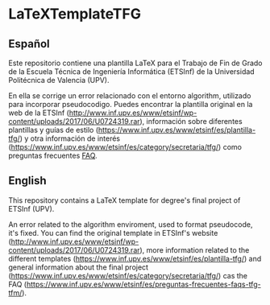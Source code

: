 # LaTeXTemplateTFG
## Español

Este repositorio contiene una plantilla LaTeX para el Trabajo de Fin de Grado de la Escuela Técnica de Ingeniería Informática (ETSInf) de la Universidad Politécnica de Valencia (UPV).

En ella se corrige un error relacionado con el entorno algorithm, utilizado para incorporar pseudocodigo. Puedes encontrar la plantilla original en la web de la ETSInf (http://www.inf.upv.es/www/etsinf/wp-content/uploads/2017/06/U0724319.rar), información sobre diferentes plantillas y guías de estilo (https://www.inf.upv.es/www/etsinf/es/plantilla-tfg/) y otra información de interés (https://www.inf.upv.es/www/etsinf/es/category/secretaria/tfg/) como preguntas frecuentes [FAQ](https://www.inf.upv.es/www/etsinf/es/preguntas-frecuentes-faqs-tfg-tfm/).

## English

This repository contains a LaTeX template for degree's final project of ETSInf (UPV).

An error related to the algorithm enviroment, used to format pseudocode, it's fixed. You can find the original template in ETSInf's website (http://www.inf.upv.es/www/etsinf/wp-content/uploads/2017/06/U0724319.rar), more information related to the different templates  (https://www.inf.upv.es/www/etsinf/es/plantilla-tfg/) and general information about the final project (https://www.inf.upv.es/www/etsinf/es/category/secretaria/tfg/) cas the FAQ (https://www.inf.upv.es/www/etsinf/es/preguntas-frecuentes-faqs-tfg-tfm/).
